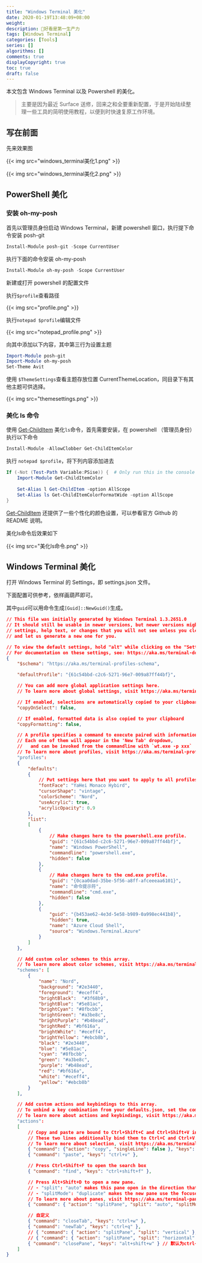 ```yaml
---
title: "Windows Terminal 美化"
date: 2020-01-19T13:48:09+08:00
weight: 
description: 🎉好看是第一生产力
tags: [Windows Terminal]
categories: [Tools]
series: []
algorithms: []
comments: true
displayCopyright: true
toc: true
draft: false
---
```


本文包含 Windows Terminal 以及 Powershell 的美化。

<!--more-->

> 主要是因为最近 Surface 送修，回来之和全要重新配置，于是开始陆续整理一些工具的简明使用教程，以便到时快速复原工作环境。

## 写在前面

先来效果图

{{< img src="windows_terminal美化1.png" >}}

{{< img src="windows_terminal美化2.png" >}}

## PowerShell 美化

### 安装 oh-my-posh

首先以管理员身份启动 Windows Terminal，新建 powershell 窗口，执行提下命令安装 posh-git

```powershell
Install-Module posh-git -Scope CurrentUser
```

执行下面的命令安装 oh-my-posh

```powershell
Install-Module oh-my-posh -Scope CurrentUser
```

新建或打开 powershell 的配置文件

执行`$profile`查看路径

{{< img src="profile.png" >}}

执行`notepad $profile`编辑文件

{{< img src="notepad_profile.png" >}}

向其中添加以下内容，其中第三行为设置主题

```ps1
Import-Module posh-git
Import-Module oh-my-posh
Set-Theme Avit
```

使用 `$ThemeSettings`查看主题存放位置 CurrentThemeLocation，同目录下有其他主题可供选择。

{{< img src="themesettings.png" >}}

### 美化 ls 命令

使用 [Get-ChildItem](https://github.com/joonro/Get-ChildItemColor) 美化`ls`命令，首先需要安装，在 powershell （管理员身份）执行以下命令

```powershell
Install-Module -AllowClobber Get-ChildItemColor
```

执行 `notepad $profile`，将下列内容添加进去

```ps1
If (-Not (Test-Path Variable:PSise)) {  # Only run this in the console and not in the ISE
    Import-Module Get-ChildItemColor
    
    Set-Alias l Get-ChildItem -option AllScope
    Set-Alias ls Get-ChildItemColorFormatWide -option AllScope
}
```

[Get-ChildItem](https://github.com/joonro/Get-ChildItemColor) 还提供了一些个性化的颜色设置，可以参看官方 Github 的 README 说明。

美化ls命令后效果如下

{{< img src="美化ls命令.png" >}}

## Windows Terminal 美化


打开 Windows Terminal 的 Settings，即 settings.json 文件。

下面配置可供参考，依样画葫芦即可。

其中`guid`可以用命令生成`[Guid]::NewGuid()`生成。

```json
// This file was initially generated by Windows Terminal 1.3.2651.0
// It should still be usable in newer versions, but newer versions might have additional
// settings, help text, or changes that you will not see unless you clear this file
// and let us generate a new one for you.

// To view the default settings, hold "alt" while clicking on the "Settings" button.
// For documentation on these settings, see: https://aka.ms/terminal-documentation
{
    "$schema": "https://aka.ms/terminal-profiles-schema",

    "defaultProfile": "{61c54bbd-c2c6-5271-96e7-009a87ff44bf}",

    // You can add more global application settings here.
    // To learn more about global settings, visit https://aka.ms/terminal-global-settings

    // If enabled, selections are automatically copied to your clipboard.
    "copyOnSelect": false,

    // If enabled, formatted data is also copied to your clipboard
    "copyFormatting": false,

    // A profile specifies a command to execute paired with information about how it should look and feel.
    // Each one of them will appear in the 'New Tab' dropdown,
    //   and can be invoked from the commandline with `wt.exe -p xxx`
    // To learn more about profiles, visit https://aka.ms/terminal-profile-settings
    "profiles":
    {
        "defaults":
        {
            // Put settings here that you want to apply to all profiles.
            "fontFace": "YaHei Monaco Hybird",
            "cursorShape": "vintage",
            "colorScheme": "Nord",
            "useAcrylic": true,
            "acrylicOpacity": 0.9
        },
        "list":
        [
            {
                // Make changes here to the powershell.exe profile.
                "guid": "{61c54bbd-c2c6-5271-96e7-009a87ff44bf}",
                "name": "Windows PowerShell",
                "commandline": "powershell.exe",
                "hidden": false
            },
            {
                // Make changes here to the cmd.exe profile.
                "guid": "{0caa0dad-35be-5f56-a8ff-afceeeaa6101}",
                "name": "命令提示符",
                "commandline": "cmd.exe",
                "hidden": false
            },
            {
                "guid": "{b453ae62-4e3d-5e58-b989-0a998ec441b8}",
                "hidden": true,
                "name": "Azure Cloud Shell",
                "source": "Windows.Terminal.Azure"
            }
        ]
    },

    // Add custom color schemes to this array.
    // To learn more about color schemes, visit https://aka.ms/terminal-color-schemes
    "schemes": [
        {
            "name": "Nord",
            "background": "#2e3440",
            "foreground": "#eceff4",
            "brightBlack":  "#3f68b9",
            "brightBlue": "#5e81ac",
            "brightCyan": "#8fbcbb",
            "brightGreen": "#a3be8c",
            "brightPurple": "#b48ead",
            "brightRed": "#bf616a",
            "brightWhite": "#eceff4",
            "brightYellow": "#ebcb8b",
            "black": "#2e3440",
            "blue": "#5e81ac",
            "cyan": "#8fbcbb",
            "green": "#a3be8c",
            "purple": "#b48ead",
            "red": "#bf616a",
            "white": "#eceff4",
            "yellow": "#ebcb8b"
        }
    ],

    // Add custom actions and keybindings to this array.
    // To unbind a key combination from your defaults.json, set the command to "unbound".
    // To learn more about actions and keybindings, visit https://aka.ms/terminal-keybindings
    "actions":
    [
        // Copy and paste are bound to Ctrl+Shift+C and Ctrl+Shift+V in your defaults.json.
        // These two lines additionally bind them to Ctrl+C and Ctrl+V.
        // To learn more about selection, visit https://aka.ms/terminal-selection
        { "command": {"action": "copy", "singleLine": false }, "keys": "ctrl+c" },
        { "command": "paste", "keys": "ctrl+v" },

        // Press Ctrl+Shift+F to open the search box
        { "command": "find", "keys": "ctrl+shift+f" },

        // Press Alt+Shift+D to open a new pane.
        // - "split": "auto" makes this pane open in the direction that provides the most surface area.
        // - "splitMode": "duplicate" makes the new pane use the focused pane's profile.
        // To learn more about panes, visit https://aka.ms/terminal-panes
        { "command": { "action": "splitPane", "split": "auto", "splitMode": "duplicate" }, "keys": "alt+shift+d" },

        // 自定义
        { "command": "closeTab", "keys": "ctrl+w" },
        { "command": "newTab", "keys": "ctrl+q" },
        // { "command": { "action": "splitPane", "split": "vertical" }, "keys": "alt+shift+=" }, 默认就有了
        // { "command": { "action": "splitPane", "split": "horizontal" }, "keys": "alt+shift+-" }, // 默认就有了
        { "command": "closePane", "keys": "alt+shift+w" } // 默认为ctrl+shift_w
    ]
}
```